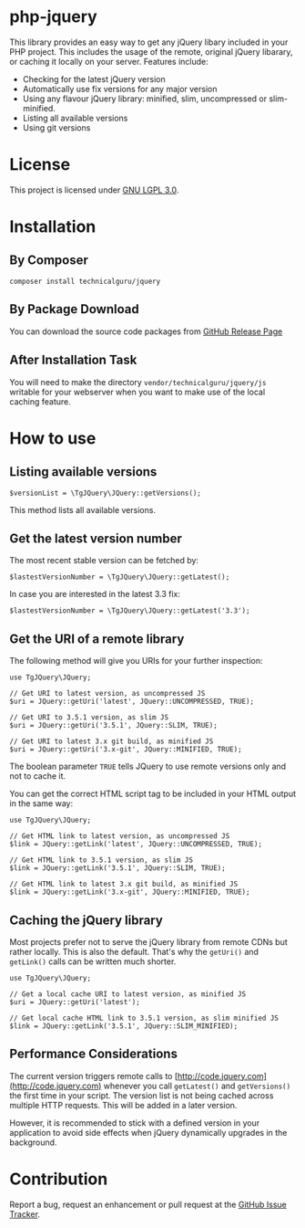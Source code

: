 # php-jquery
This library provides an easy way to get any jQuery libary included in your PHP project. This includes the usage of the remote, original jQuery libarary, or caching it locally on your server. Features include:

* Checking for the latest jQuery version
* Automatically use fix versions for any major version
* Using any flavour jQuery library: minified, slim, uncompressed or slim-minified.
* Listing all available versions
* Using git versions

# License
This project is licensed under [GNU LGPL 3.0](LICENSE.md). 

# Installation

## By Composer

```
composer install technicalguru/jquery
```

## By Package Download
You can download the source code packages from [GitHub Release Page](https://github.com/technicalguru/php-jquery/releases)

## After Installation Task
You will need to make the directory `vendor/technicalguru/jquery/js` writable for your webserver when you want
to make use of the local caching feature.

# How to use

## Listing available versions

```
$versionList = \TgJQuery\JQuery::getVersions();
```

This method lists all available versions.

## Get the latest version number

The most recent stable version can be fetched by:

```
$lastestVersionNumber = \TgJQuery\JQuery::getLatest();
```

In case you are interested in the latest 3.3 fix:

```
$lastestVersionNumber = \TgJQuery\JQuery::getLatest('3.3');
```

## Get the URI of a remote library

The following method will give you URIs for your further inspection:

```
use TgJQuery\JQuery;

// Get URI to latest version, as uncompressed JS
$uri = JQuery::getUri('latest', JQuery::UNCOMPRESSED, TRUE);

// Get URI to 3.5.1 version, as slim JS
$uri = JQuery::getUri('3.5.1', JQuery::SLIM, TRUE);

// Get URI to latest 3.x git build, as minified JS
$uri = JQuery::getUri('3.x-git', JQuery::MINIFIED, TRUE);
```

The boolean parameter `TRUE` tells JQuery to use remote versions only and not to cache it.

You can get the correct HTML script tag to be included in your HTML output in the same way:

```
use TgJQuery\JQuery;

// Get HTML link to latest version, as uncompressed JS
$link = JQuery::getLink('latest', JQuery::UNCOMPRESSED, TRUE);

// Get HTML link to 3.5.1 version, as slim JS
$link = JQuery::getLink('3.5.1', JQuery::SLIM, TRUE);

// Get HTML link to latest 3.x git build, as minified JS
$link = JQuery::getLink('3.x-git', JQuery::MINIFIED, TRUE);
```

## Caching the jQuery library
Most projects prefer not to serve the jQuery library from remote CDNs but rather locally. This
is also the default. That's why the `getUri()` and `getLink()` calls can be written much shorter.

```
use TgJQuery\JQuery;

// Get a local cache URI to latest version, as minified JS
$uri = JQuery::getUri('latest');

// Get local cache HTML link to 3.5.1 version, as slim minified JS
$link = JQuery::getLink('3.5.1', JQuery::SLIM_MINIFIED);
```

## Performance Considerations
The current version triggers remote calls to [http://code.jquery.com](http://code.jquery.com) whenever
you call `getLatest()` and `getVersions()` the first time in your script. The version list is
not being cached across multiple HTTP requests. This will be added in a later version.

However, it is recommended to stick with a defined version in your application to avoid side effects
when jQuery dynamically upgrades in the background.

# Contribution
Report a bug, request an enhancement or pull request at the [GitHub Issue Tracker](https://github.com/technicalguru/php-jquery/issues).

